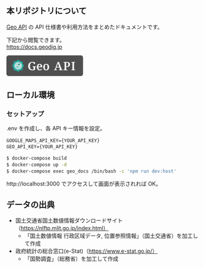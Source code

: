 ## 本リポジトリについて

[Geo API](https://github.com/qazsato/geo-api) の API 仕様書や利用方法をまとめたドキュメントです。

下記から閲覧できます。  
https://docs.geodig.jp

<a href="https://github.com/qazsato/geo-api" target="_blank">
  <img src="./client/assets/images/logo.svg" alt="Geo API" width="200px">
</a>

## ローカル環境

### セットアップ

.env を作成し、各 API キー情報を設定。

```
GOOGLE_MAPS_API_KEY={YOUR_API_KEY}
GEO_API_KEY={YOUR_API_KEY}
```

```bash
$ docker-compose build
$ docker-compose up -d
$ docker-compose exec geo_docs /bin/bash -c 'npm run dev:host'
```

http://localhost:3000 でアクセスして画面が表示されれば OK。

## データの出典

- 国土交通省国土数値情報ダウンロードサイト（https://nlftp.mlit.go.jp/index.html）
  - 「国土数値情報 行政区域データ, 位置参照情報」（国土交通省）を加工して作成
- 政府統計の総合窓口(e-Stat)（https://www.e-stat.go.jp/）
  - 「国勢調査」（総務省）を加工して作成
